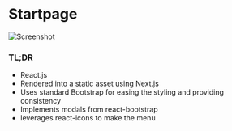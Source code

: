# Startpage

![Screenshot](screemshot.png) 
### TL;DR
- React.js 
- Rendered into a static asset using Next.js 
- Uses standard Bootstrap for easing the styling and providing consistency
 - Implements modals from react-bootstrap 
- leverages react-icons to make the menu


##  